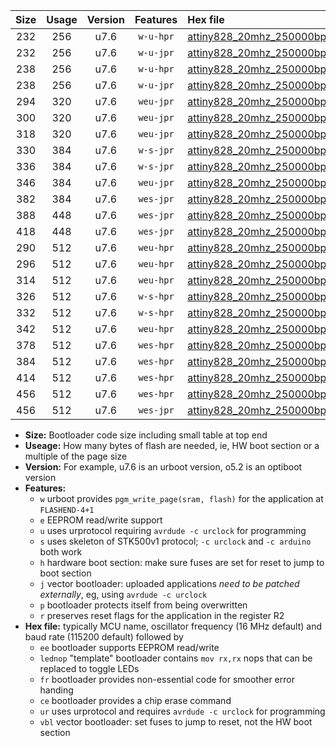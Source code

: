 |Size|Usage|Version|Features|Hex file|
|:-:|:-:|:-:|:-:|:--|
|232|256|u7.6|`w-u-hpr`|[attiny828_20mhz_250000bps_ur.hex](https://raw.githubusercontent.com/stefanrueger/urboot/main//attiny828_20mhz_250000bps_ur.hex)|
|232|256|u7.6|`w-u-jpr`|[attiny828_20mhz_250000bps_ur_vbl.hex](https://raw.githubusercontent.com/stefanrueger/urboot/main//attiny828_20mhz_250000bps_ur_vbl.hex)|
|238|256|u7.6|`w-u-hpr`|[attiny828_20mhz_250000bps_lednop_ur.hex](https://raw.githubusercontent.com/stefanrueger/urboot/main//attiny828_20mhz_250000bps_lednop_ur.hex)|
|238|256|u7.6|`w-u-jpr`|[attiny828_20mhz_250000bps_lednop_ur_vbl.hex](https://raw.githubusercontent.com/stefanrueger/urboot/main//attiny828_20mhz_250000bps_lednop_ur_vbl.hex)|
|294|320|u7.6|`weu-jpr`|[attiny828_20mhz_250000bps_ee_ur_vbl.hex](https://raw.githubusercontent.com/stefanrueger/urboot/main//attiny828_20mhz_250000bps_ee_ur_vbl.hex)|
|300|320|u7.6|`weu-jpr`|[attiny828_20mhz_250000bps_ee_lednop_ur_vbl.hex](https://raw.githubusercontent.com/stefanrueger/urboot/main//attiny828_20mhz_250000bps_ee_lednop_ur_vbl.hex)|
|318|320|u7.6|`weu-jpr`|[attiny828_20mhz_250000bps_ee_lednop_fr_ur_vbl.hex](https://raw.githubusercontent.com/stefanrueger/urboot/main//attiny828_20mhz_250000bps_ee_lednop_fr_ur_vbl.hex)|
|330|384|u7.6|`w-s-jpr`|[attiny828_20mhz_250000bps_vbl.hex](https://raw.githubusercontent.com/stefanrueger/urboot/main//attiny828_20mhz_250000bps_vbl.hex)|
|336|384|u7.6|`w-s-jpr`|[attiny828_20mhz_250000bps_lednop_vbl.hex](https://raw.githubusercontent.com/stefanrueger/urboot/main//attiny828_20mhz_250000bps_lednop_vbl.hex)|
|346|384|u7.6|`weu-jpr`|[attiny828_20mhz_250000bps_ee_lednop_fr_ce_ur_vbl.hex](https://raw.githubusercontent.com/stefanrueger/urboot/main//attiny828_20mhz_250000bps_ee_lednop_fr_ce_ur_vbl.hex)|
|382|384|u7.6|`wes-jpr`|[attiny828_20mhz_250000bps_ee_vbl.hex](https://raw.githubusercontent.com/stefanrueger/urboot/main//attiny828_20mhz_250000bps_ee_vbl.hex)|
|388|448|u7.6|`wes-jpr`|[attiny828_20mhz_250000bps_ee_lednop_vbl.hex](https://raw.githubusercontent.com/stefanrueger/urboot/main//attiny828_20mhz_250000bps_ee_lednop_vbl.hex)|
|418|448|u7.6|`wes-jpr`|[attiny828_20mhz_250000bps_ee_lednop_fr_vbl.hex](https://raw.githubusercontent.com/stefanrueger/urboot/main//attiny828_20mhz_250000bps_ee_lednop_fr_vbl.hex)|
|290|512|u7.6|`weu-hpr`|[attiny828_20mhz_250000bps_ee_ur.hex](https://raw.githubusercontent.com/stefanrueger/urboot/main//attiny828_20mhz_250000bps_ee_ur.hex)|
|296|512|u7.6|`weu-hpr`|[attiny828_20mhz_250000bps_ee_lednop_ur.hex](https://raw.githubusercontent.com/stefanrueger/urboot/main//attiny828_20mhz_250000bps_ee_lednop_ur.hex)|
|314|512|u7.6|`weu-hpr`|[attiny828_20mhz_250000bps_ee_lednop_fr_ur.hex](https://raw.githubusercontent.com/stefanrueger/urboot/main//attiny828_20mhz_250000bps_ee_lednop_fr_ur.hex)|
|326|512|u7.6|`w-s-hpr`|[attiny828_20mhz_250000bps.hex](https://raw.githubusercontent.com/stefanrueger/urboot/main//attiny828_20mhz_250000bps.hex)|
|332|512|u7.6|`w-s-hpr`|[attiny828_20mhz_250000bps_lednop.hex](https://raw.githubusercontent.com/stefanrueger/urboot/main//attiny828_20mhz_250000bps_lednop.hex)|
|342|512|u7.6|`weu-hpr`|[attiny828_20mhz_250000bps_ee_lednop_fr_ce_ur.hex](https://raw.githubusercontent.com/stefanrueger/urboot/main//attiny828_20mhz_250000bps_ee_lednop_fr_ce_ur.hex)|
|378|512|u7.6|`wes-hpr`|[attiny828_20mhz_250000bps_ee.hex](https://raw.githubusercontent.com/stefanrueger/urboot/main//attiny828_20mhz_250000bps_ee.hex)|
|384|512|u7.6|`wes-hpr`|[attiny828_20mhz_250000bps_ee_lednop.hex](https://raw.githubusercontent.com/stefanrueger/urboot/main//attiny828_20mhz_250000bps_ee_lednop.hex)|
|414|512|u7.6|`wes-hpr`|[attiny828_20mhz_250000bps_ee_lednop_fr.hex](https://raw.githubusercontent.com/stefanrueger/urboot/main//attiny828_20mhz_250000bps_ee_lednop_fr.hex)|
|456|512|u7.6|`wes-hpr`|[attiny828_20mhz_250000bps_ee_lednop_fr_ce.hex](https://raw.githubusercontent.com/stefanrueger/urboot/main//attiny828_20mhz_250000bps_ee_lednop_fr_ce.hex)|
|456|512|u7.6|`wes-jpr`|[attiny828_20mhz_250000bps_ee_lednop_fr_ce_vbl.hex](https://raw.githubusercontent.com/stefanrueger/urboot/main//attiny828_20mhz_250000bps_ee_lednop_fr_ce_vbl.hex)|

- **Size:** Bootloader code size including small table at top end
- **Useage:** How many bytes of flash are needed, ie, HW boot section or a multiple of the page size
- **Version:** For example, u7.6 is an urboot version, o5.2 is an optiboot version
- **Features:**
  + `w` urboot provides `pgm_write_page(sram, flash)` for the application at `FLASHEND-4+1`
  + `e` EEPROM read/write support
  + `u` uses urprotocol requiring `avrdude -c urclock` for programming
  + `s` uses skeleton of STK500v1 protocol; `-c urclock` and `-c arduino` both work
  + `h` hardware boot section: make sure fuses are set for reset to jump to boot section
  + `j` vector bootloader: uploaded applications *need to be patched externally*, eg, using `avrdude -c urclock`
  + `p` bootloader protects itself from being overwritten
  + `r` preserves reset flags for the application in the register R2
- **Hex file:** typically MCU name, oscillator frequency (16 MHz default) and baud rate (115200 default) followed by
  + `ee` bootloader supports EEPROM read/write
  + `lednop` "template" bootloader contains `mov rx,rx` nops that can be replaced to toggle LEDs
  + `fr` bootloader provides non-essential code for smoother error handing
  + `ce` bootloader provides a chip erase command
  + `ur` uses urprotocol and requires `avrdude -c urclock` for programming
  + `vbl` vector bootloader: set fuses to jump to reset, not the HW boot section
